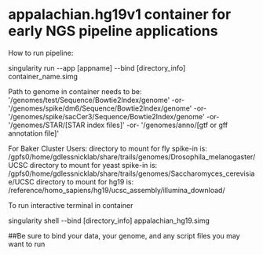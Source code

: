 # appalachian.hg19v1 container for early NGS pipeline applications
How to run pipeline:

 singularity run --app [appname] --bind [directory_info] container_name.simg

Path to genome in container needs to be:
 '/genomes/test/Sequence/Bowtie2Index/genome'
-or-
 '/genomes/spike/dm6/Sequence/Bowtie2Index/genome'
-or-
 '/genomes/spike/sacCer3/Sequence/Bowtie2Index/genome'
-or-
 '/genomes/STAR/[STAR index files]'
-or-
 '/genomes/anno/[gtf or gff annotation file]'

For Baker Cluster Users:
 directory to mount for fly spike-in is: /gpfs0/home/gdlessnicklab/share/trails/genomes/Drosophila_melanogaster/UCSC
 directory to mount for yeast spike-in is: /gpfs0/home/gdlessnicklab/share/trails/genomes/Saccharomyces_cerevisiae/UCSC
 directory to mount for hg19 is: /reference/homo_sapiens/hg19/ucsc_assembly/illumina_download/

To run interactive terminal in container

 singularity shell --bind [directory_info] appalachian_hg19.simg

 ##Be sure to bind your data, your genome, and any script files you may want to run


